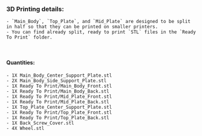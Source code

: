 ### 3D Printing details:
    - `Main_Body`, `Top_Plate`, and `Mid_Plate` are designed to be split in half so that they can be printed on smaller printers.
    - You can find already split, ready to print `STL` files in the `Ready To Print` folder.

<br>

#### Quantities:
    - 1X Main_Body_Center_Support_Plate.stl
    - 2X Main_Body_Side_Support_Plate.stl
    - 1X Ready To Print/Main_Body_Front.stl
    - 1X Ready To Print/Main_Body_Back.stl
    - 1X Ready To Print/Mid_Plate_Front.stl
    - 1X Ready To Print/Mid_Plate_Back.stl
    - 1X Top_Plate_Center_Support_Plate.stl
    - 1X Ready To Print/Top_Plate_Front.stl
    - 1X Ready To Print/Top_Plate_Back.stl
    - 1X Back_Screw_Cover.stl
    - 4X Wheel.stl